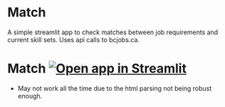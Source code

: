 # Match
A simple streamlit app to check matches between job requirements and current skill sets. Uses api calls to  bcjobs.ca.
# Match  [![Open app in Streamlit](https://static.streamlit.io/badges/streamlit_badge_black_white.svg)](https://share.streamlit.io/ze-sys/match/main/match_maker.py)

- May not work all the time due to the html parsing not being robust enough.
